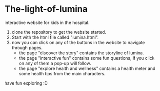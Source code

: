 # The-light-of-lumina
interactive website for kids in the hospital. 

1. clone the repository to get the website started.
2. Start with the html file called "lumina.html".
3. now you can click on any of the buttons in the website to navigate through pages.
   - the page "discover the story" contains the storyline of lumina.
   - the page "interactive fun" contains some fun questions, if you click on any of them a pop-up will follow.
   - the page "explore health and wellness" contains a health meter and some health tips from the main characters.

have fun exploring :D
